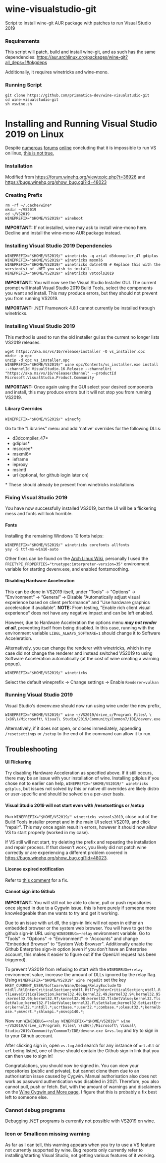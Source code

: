 # wine-visualstudio-git
Script to install wine-git AUR package with patches to run Visual Studio 2019

### Requirements
This script will patch, build and install wine-git, and as such has the same dependencies: https://aur.archlinux.org/packages/wine-git?all_deps=1#pkgdeps

Additionally, it requires winetricks and wine-mono.

### Running Script
```
git clone https://github.com/prismatica-dev/wine-visualstudio-git
cd wine-visualstudio-git
sh vswine.sh
```

# Installing and Running Visual Studio 2019 on Linux
Despite [numerous](https://stackoverflow.com/questions/60414147/visual-studio-2019-on-linux) [forums](https://askubuntu.com/questions/195144/how-can-i-install-visual-studio) [online](https://stackoverflow.com/questions/76061336/how-do-i-install-visual-studio-on-pop-os-linux-with-wine) concluding that it is impossible to run VS on linux, [this is not true.](https://bugs.winehq.org/show_bug.cgi?id=48023#c29)

### Installation
Modified from https://forum.winehq.org/viewtopic.php?t=36926 and https://bugs.winehq.org/show_bug.cgi?id=48023
### Creating Prefix
```
rm -rf ~/.cache/wine*
mkdir ~/VS2019
cd ~/VS2019
WINEPREFIX="$HOME/VS2019/" wineboot
```
**IMPORTANT:** If not installed, wine may ask to install wine-mono here. Decline and install the wine-mono AUR package instead.

### Installing Visual Studio 2019 Dependencies
```
WINEPREFIX="$HOME/VS2019/" winetricks -q arial d3dcompiler_47 gdiplus
WINEPREFIX="$HOME/VS2019/" winetricks msxml6
WINEPREFIX="$HOME/VS2019/" winetricks dotnet48 # Replace this with the version(s) of .NET you wish to install.
WINEPREFIX="$HOME/VS2019/" winetricks vstools2019
```
**IMPORTANT:** You will now see the Visual Studio Installer GUI. The current prompt will install Visual Studio 2019 Build Tools, select the components you want and install. This may produce errors, but they should not prevent you from running VS2019.

**IMPORTANT:** .NET Framework 4.8.1 cannot currently be installed through winetricks.

### Installing Visual Studio 2019
This method is used to run the old installer gui as the current no longer lists VS2019 releases.
```
wget https://aka.ms/vs/16/release/installer -O vs_installer.opc
mkdir -p opc
unzip -d opc vs_installer.opc
WINEPREFIX="$HOME/VS2019/" wine opc/Contents/vs_installer.exe install --channelId VisualStudio.16.Release --channelUri "https://aka.ms/vs/16/release/channel" --productId Microsoft.VisualStudio.Product.Community
```
**IMPORTANT:** Once again using the GUI select your desired components and install, this may produce errors but it will not stop you from running VS2019.

#### Library Overrides
```
WINEPREFIX="$HOME/VS2019/" winecfg
```
Go to the "Libraries" menu and add 'native' overrides for the following DLLs:
- d3dcompiler_47\*
- gdiplus\*
- mscoree\*
- msxml6\*
- ieframe
- ieproxy
- msimtf
- url (optional, for github login later on)

\* These should already be present from winetricks installations

### Fixing Visual Studio 2019
You have now successfully installed VS2019, but the UI will be a flickering mess and fonts will look horrible. 
#### Fonts
Installing the remaining Windows 10 fonts helps:
```
WINEPREFIX="$HOME/VS2019/" winetricks corefonts allfonts
yay -S ttf-ms-win10-auto
```
Other fixes can be found on the [Arch Linux Wiki](https://wiki.archlinux.org/title/Wine#Fonts), personally I used the `FREETYPE_PROPERTIES="truetype:interpreter-version=35"` environment variable for starting devenv.exe, and enabled fontsmoothing.

#### Disabling Hardware Acceleration
This can be done in VS2019 itself, under "Tools" -> "Options" -> ”Environment” -> ”General” -> Disable "Automatically adjust visual experience based on client performance" and "Use hardware graphics acceleration if available". **NOTE:** From testing, "Enable rich client visual experience" does not have any negative impact and can be left enabled.

However, due to Hardware Acceleration the options menu ***may not render at all***, preventing itself from being disabled. 
In this case, running with the environment variable `LIBGL_ALWAYS_SOFTWARE=1` should change it to Software Acceleration.

Alternatively, you can change the renderer with winetricks, which in my case did not change the renderer and instead switched VS2019 to using Software Acceleration automatically (at the cost of wine creating a warning popup).
```
WINEPREFIX="$HOME/VS2019/" winetricks
```
Select the default wineprefix -> Change settings -> Enable `Renderer=vulkan`

### Running Visual Studio 2019
Visual Studio's devenv.exe should now run using wine under the new prefix,
```
WINEPREFIX="$HOME/VS2019/" wine ~/VS2019/drive_c/Program\ Files\ \(x86\)/Microsoft\ Visual\ Studio/2019/Community/Common7/IDE/devenv.exe
```
Alternatively, if it does not open, or closes immediately, appending `/resetsettings` or `/setup` to the end of the command can allow it to run.

## Troubleshooting
#### UI Flickering
Try disabling Hardware Acceleration as specified above. If it still occurs, there may be an issue with your installation of wine.
Installing gdiplus if you chose not to earlier can help, `WINEPREFIX="$HOME/VS2019/" winetricks gdiplus`, but issues not solved by this or native dll overrides are likely distro or user-specific and should be solved on a per-user basis.

#### Visual Studio 2019 will not start even with /resetsettings or /setup
Run `WINEPREFIX="$HOME/VS2019/" winetricks vstools2019`, close out of the Build Tools installer prompt and in the main UI select VS2019, and click "repair". This may once again result in errors, however it should now allow VS to start properly (worked in my case). 

If VS still will not start, try deleting the prefix and repeating the installation and repair process. If that doesn't work, you likely did not patch wine correctly or are experiencing a different problem covered in https://bugs.winehq.org/show_bug.cgi?id=48023.

#### License expired notification
Refer to [this comment](https://bugs.winehq.org/show_bug.cgi?id=48023#c30) for a fix.

#### Cannot sign into Github
**IMPORTANT:** You will still not be able to clone, pull or push repositories once signed in due to a Cygwin issue, this is here purely if someone more knowledgeable than me wants to try and get it working.

Due to an issue with url.dll, the sign-in link will not open in either an embedded browser or the system web browser. You will have to get the github sign-in URL using `WINEDEBUG=+relay` environment variable. 
Go to "Tools" -> "Options" -> "Environment" -> "Accounts" and change "Embedded Browser" to "System Web Browser". Additionally enable the Github Enterprise sign-in option (even if you don't have an Enterprise account, this makes it easier to figure out if the OpenUrl request has been triggered).

To prevent VS2019 from refusing to start with the `WINEDEBUG=+relay` environment value, increase the amount of DLLs ignored by the relay flag.
Using `WINEPREFIX="$HOME/VS2019" wine regedit` set the key `HKEY_CURRENT_USER/Software/Wine/Debug/RelayExclude` to `ntdll.RtlEnterCriticalSection;ntdll.RtlTryEnterCriticalSection;ntdll.RtlLeaveCriticalSection;kernel32.48;kernel32.49;kernel32.94;kernel32.95;kernel32.96;kernel32.97;kernel32.98;kernel32.TlsGetValue;kernel32.TlsSetValue;kernel32.FlsGetValue;kernel32.FlsSetValue;kernel32.SetLastError;kernel32.*;ntdll.*;ucrtbase.*;user32.*;combase.*;oleaut32.*;kernelbase.*;msvcrt.*;shlwapi.*;msvcp140.*;`


Now run `WINEDEBUG=+relay WINEPREFIX="$HOME/VS2019/" wine ~/VS2019/drive_c/Program\ Files\ \(x86\)/Microsoft\ Visual\ Studio/2019/Community/Common7/IDE/devenv.exe &>vs.log` and try to sign in to your Github account. 

After clicking sign in, open `vs.log` and search for any instance of `url.dll` or `url` being listed, one of these should contain the Github sign in link that you can then use to sign in!

Congratulations, you should now be signed in. You can view your repositories (public and private), but cannot clone them due to an authorisation issue caused by Cygwin. Manual authorisation also does not work as password authentication was disabled in 2021. Therefore, you also cannot pull, push or fetch. But, with the amount of warnings and disclaimers on the [Wine Cygwin and More page](https://wiki.winehq.org/Cygwin_and_More), I figure that this is probably a fix best left to someone else.

### Cannot debug programs
Debugging .NET programs is currently not possible with VS2019 on wine.

### Icon or Smallicon missing warning
As far as I can tell, this warning appears when you try to use a VS feature not currently supported by wine. Bug reports only currently refer to installing/starting Visual Studio, not getting various features of it working.
